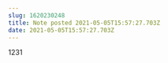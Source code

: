 ```yaml
---
slug: 1620230248
title: Note posted 2021-05-05T15:57:27.703Z
date: 2021-05-05T15:57:27.703Z
---
```

1231
